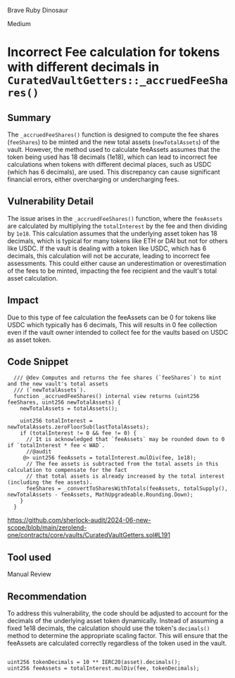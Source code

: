 Brave Ruby Dinosaur

Medium

# Incorrect Fee calculation for tokens with different decimals in `CuratedVaultGetters::_accruedFeeShares()`

## Summary

The `_accruedFeeShares()` function is designed to compute the fee shares (`feeShares`) to be minted and the new total assets (`newTotalAssets`) of the vault. However, the method used to calculate feeAssets assumes that the token being used has 18 decimals (1e18), which can lead to incorrect fee calculations when tokens with different decimal places, such as USDC (which has 6 decimals), are used. This discrepancy can cause significant financial errors, either overcharging or undercharging fees.

## Vulnerability Detail

The issue arises in the `_accruedFeeShares()` function, where the `feeAssets` are calculated by multiplying the `totalInterest` by the fee and then dividing by `1e18`. This calculation assumes that the underlying asset token has 18 decimals, which is typical for many tokens like ETH or DAI but not for others like USDC. If the vault is dealing with a token like USDC, which has 6 decimals, this calculation will not be accurate, leading to incorrect fee assessments. This could either cause an underestimation or overestimation of the fees to be minted, impacting the fee recipient and the vault's total asset calculation.

## Impact
Due to this type of fee calculation the feeAssets can be 0 for tokens like USDC which typically has 6 decimals, This will results in 0 fee collection even if the vault owner intended to collect fee for the vaults based on USDC as asset token. 

## Code Snippet

```solidity
  /// @dev Computes and returns the fee shares (`feeShares`) to mint and the new vault's total assets
  /// (`newTotalAssets`).
  function _accruedFeeShares() internal view returns (uint256 feeShares, uint256 newTotalAssets) {
    newTotalAssets = totalAssets();

    uint256 totalInterest = newTotalAssets.zeroFloorSub(lastTotalAssets);
    if (totalInterest != 0 && fee != 0) {
      // It is acknowledged that `feeAssets` may be rounded down to 0 if `totalInterest * fee < WAD`.
      //@audit 
     @> uint256 feeAssets = totalInterest.mulDiv(fee, 1e18);
      // The fee assets is subtracted from the total assets in this calculation to compensate for the fact
      // that total assets is already increased by the total interest (including the fee assets).
      feeShares = _convertToSharesWithTotals(feeAssets, totalSupply(), newTotalAssets - feeAssets, MathUpgradeable.Rounding.Down);
    }
  }
```
https://github.com/sherlock-audit/2024-06-new-scope/blob/main/zerolend-one/contracts/core/vaults/CuratedVaultGetters.sol#L191
## Tool used

Manual Review

## Recommendation

To address this vulnerability, the code should be adjusted to account for the decimals of the underlying asset token dynamically. Instead of assuming a fixed 1e18 decimals, the calculation should use the token's `decimals()` method to determine the appropriate scaling factor. This will ensure that the feeAssets are calculated correctly regardless of the token used in the vault.

```solidity

uint256 tokenDecimals = 10 ** IERC20(asset).decimals();
uint256 feeAssets = totalInterest.mulDiv(fee, tokenDecimals);

```